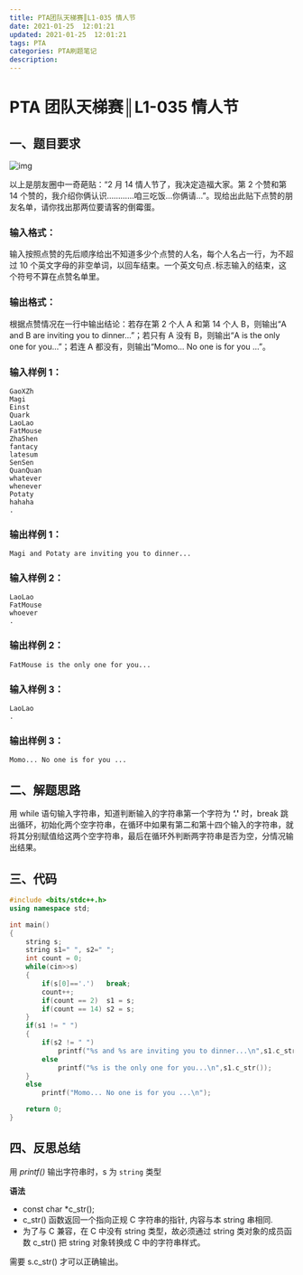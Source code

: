 ```yaml
---
title: PTA团队天梯赛║L1-035 情人节
date: 2021-01-25  12:01:21
updated: 2021-01-25  12:01:21
tags: PTA
categories: PTA刷题笔记
description:
---
```


# PTA 团队天梯赛║L1-035 **情人节**

## 一、题目要求

![img](https://img-blog.csdnimg.cn/img_convert/754ee99ecdc14e2053677edcdb4d0546.png)

以上是朋友圈中一奇葩贴：“2 月 14 情人节了，我决定造福大家。第 2 个赞和第 14 个赞的，我介绍你俩认识…………咱三吃饭…你俩请…”。现给出此贴下点赞的朋友名单，请你找出那两位要请客的倒霉蛋。

### 输入格式：

输入按照点赞的先后顺序给出不知道多少个点赞的人名，每个人名占一行，为不超过 10 个英文字母的非空单词，以回车结束。一个英文句点`.`标志输入的结束，这个符号不算在点赞名单里。

### 输出格式：

根据点赞情况在一行中输出结论：若存在第 2 个人 A 和第 14 个人 B，则输出“A and B are inviting you to dinner...”；若只有 A 没有 B，则输出“A is the only one for you...”；若连 A 都没有，则输出“Momo... No one is for you ...”。

### 输入样例 1：

```in
GaoXZh
Magi
Einst
Quark
LaoLao
FatMouse
ZhaShen
fantacy
latesum
SenSen
QuanQuan
whatever
whenever
Potaty
hahaha
.
```

### 输出样例 1：

```out
Magi and Potaty are inviting you to dinner...
```

### 输入样例 2：

```
LaoLao
FatMouse
whoever
.
```

### 输出样例 2：

```
FatMouse is the only one for you...
```

### 输入样例 3：

```
LaoLao
.
```

### 输出样例 3：

```out
Momo... No one is for you ...
```

## 二、解题思路

用 while 语句输入字符串，知道判断输入的字符串第一个字符为 **‘.'** 时，break 跳出循环，初始化两个空字符串，在循环中如果有第二和第十四个输入的字符串，就将其分别赋值给这两个空字符串，最后在循环外判断两字符串是否为空，分情况输出结果。

## 三、代码

```cpp
#include <bits/stdc++.h>
using namespace std;

int main()
{
    string s;
    string s1=" ", s2=" ";
    int count = 0;
    while(cin>>s)
    {
        if(s[0]=='.')   break;
        count++;
        if(count == 2)  s1 = s;
        if(count == 14) s2 = s;
    }
    if(s1 != " ")
    {
        if(s2 != " ")
            printf("%s and %s are inviting you to dinner...\n",s1.c_str(),s2.c_str());
        else
            printf("%s is the only one for you...\n",s1.c_str());
    }
    else
        printf("Momo... No one is for you ...\n");

    return 0;
}

```

## 四、反思总结

用 *printf()* 输出字符串时，s 为 `string` 类型

**语法**

- const char *c_str();
- c_str() 函数返回一个指向正规 C 字符串的指针, 内容与本 string 串相同.
- 为了与 C 兼容，在 C 中没有 string 类型，故必须通过 string 类对象的成员函数 c_str() 把 string 对象转换成 C 中的字符串样式。

需要 s.c_str() 才可以正确输出。